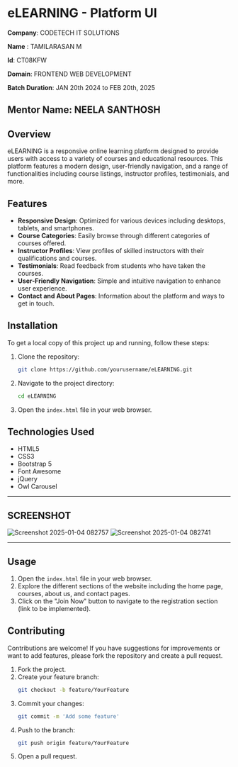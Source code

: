 # eLEARNING -  Platform UI

**Company**: CODETECH IT SOLUTIONS  

**Name**  : TAMILARASAN M 

**Id**: CT08KFW

**Domain**: FRONTEND WEB DEVELOPMENT   

**Batch Duration**: JAN 20th 2024 to FEB 20th, 2025 

**Mentor Name**: NEELA SANTHOSH
--- 





## Overview

eLEARNING is a responsive online learning platform designed to provide users with access to a variety of courses and educational resources. This platform features a modern design, user-friendly navigation, and a range of functionalities including course listings, instructor profiles, testimonials, and more.

## Features

- **Responsive Design**: Optimized for various devices including desktops, tablets, and smartphones.
- **Course Categories**: Easily browse through different categories of courses offered.
- **Instructor Profiles**: View profiles of skilled instructors with their qualifications and courses.
- **Testimonials**: Read feedback from students who have taken the courses.
- **User-Friendly Navigation**: Simple and intuitive navigation to enhance user experience.
- **Contact and About Pages**: Information about the platform and ways to get in touch.

## Installation

To get a local copy of this project up and running, follow these steps:

1. Clone the repository:
   ```bash
   git clone https://github.com/yourusername/eLEARNING.git
   ```
2. Navigate to the project directory:
   ```bash
   cd eLEARNING
   ```
3. Open the `index.html` file in your web browser.

## Technologies Used

- HTML5
- CSS3
- Bootstrap 5
- Font Awesome
- jQuery
- Owl Carousel
---

## SCREENSHOT

![Screenshot 2025-01-04 082757](https://github.com/user-attachments/assets/dd4d044c-c0e6-43ae-89cf-b607039a32cd)
![Screenshot 2025-01-04 082741](https://github.com/user-attachments/assets/e3a29bf7-3ad8-4f0a-a4b0-f15506c97106)


---
## Usage

1. Open the `index.html` file in your web browser.
2. Explore the different sections of the website including the home page, courses, about us, and contact pages.
3. Click on the "Join Now" button to navigate to the registration section (link to be implemented).

## Contributing

Contributions are welcome! If you have suggestions for improvements or want to add features, please fork the repository and create a pull request.

1. Fork the project.
2. Create your feature branch:
   ```bash
   git checkout -b feature/YourFeature
   ```
3. Commit your changes:
   ```bash
   git commit -m 'Add some feature'
   ```
4. Push to the branch:
   ```bash
   git push origin feature/YourFeature
   ```
5. Open a pull request.




